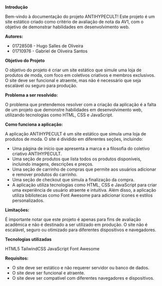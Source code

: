 **Introdução**

Bem-vindo à documentação do projeto ANTIHYPECULT! Este projeto é um site estático criado como critério de avaliação de nota da AV1, com o objetivo de demonstrar habilidades em desenvolvimento web.

**Autores:**

- 01728508 - Hugo Salles de Oliveira
- 01710976 - Gabriel de Oliveira Santos


**Objetivo do Projeto**

O objetivo do projeto é criar um site estático que simule uma loja de produtos de moda, com foco em coletivos criativos e membros exclusivos. O site deve ser funcional e atraente, mas não é necessário que seja escalável ou seguro para produção.

**Problema a ser resolvido:**

O problema que pretendemos resolver com a criação da aplicação é a falta de um projeto que demonstre habilidades em desenvolvimento web, utilizando tecnologias como HTML, CSS e JavaScript.

**Como funciona a aplicação:**

A aplicação ANTIHYPECULT é um site estático que simula uma loja de produtos de moda. O site é dividido em diferentes seções, incluindo:

- Uma página de início que apresenta a marca e a filosofia do coletivo criativo ANTIHYPECULT.
- Uma seção de produtos que lista todos os produtos disponíveis, incluindo imagens, descrições e preços.
- Uma seção de carrinho de compras que permite aos usuários adicionar e remover produtos do carrinho.
- Uma seção de checkout que simula a finalização da compra.
- A aplicação utiliza tecnologias como HTML, CSS e JavaScript para criar uma experiência de usuário atraente e intuitiva. Além disso, a aplicação utiliza bibliotecas como Font Awesome para adicionar ícones e estilos personalizados.

**Limitações:**

É importante notar que este projeto é apenas para fins de avaliação acadêmica e não é destinado a ser utilizado em produção. O site não é escalável, seguro ou otimizado para diferentes dispositivos e navegadores.

**Tecnologias utilizadas**

HTML5
TailwindCSS
JavaScript
Font Awesome

**Requisitos:**

- O site deve ser estático e não requerer servidor ou banco de dados.
- O site deve ser funcional e atraente.
- O site deve ser compatível com diferentes navegadores e dispositivos.
